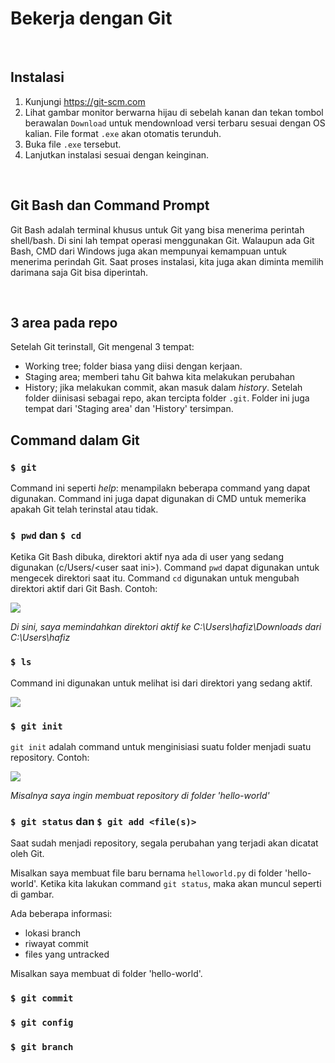 # Bekerja dengan Git

<p>&nbsp;</p>

## Instalasi
1. Kunjungi https://git-scm.com
2. Lihat gambar monitor berwarna hijau di sebelah kanan dan tekan tombol berawalan `Download` untuk mendownload versi terbaru sesuai dengan OS kalian. File format ```.exe``` akan otomatis terunduh.
3. Buka file `.exe` tersebut.
4. Lanjutkan instalasi sesuai dengan keinginan.

<p>&nbsp;</p>

## Git Bash dan Command Prompt
Git Bash adalah terminal khusus untuk Git yang bisa menerima perintah shell/bash. Di sini lah tempat operasi menggunakan Git. Walaupun ada Git Bash, CMD dari Windows juga akan mempunyai kemampuan untuk menerima perindah Git. Saat proses instalasi, kita juga akan diminta memilih darimana saja Git bisa diperintah.

<p>&nbsp;</p>

## 3 area pada repo
Setelah Git terinstall, Git mengenal 3 tempat:
- Working tree; folder biasa yang diisi dengan kerjaan.
- Staging area; memberi tahu Git bahwa kita melakukan perubahan
- History; jika melakukan commit, akan masuk dalam _history_.
Setelah folder diinisasi sebagai repo, akan tercipta folder `.git`. Folder ini juga tempat dari 'Staging area' dan 'History' tersimpan.

## Command dalam Git
### `$ git`
Command ini seperti _help_: menampilakn beberapa command yang dapat digunakan. Command ini juga dapat digunakan di CMD untuk memerika apakah Git telah terinstal atau tidak.

### `$ pwd` dan `$ cd`
Ketika Git Bash dibuka, direktori aktif nya ada di user yang sedang digunakan (c/Users/\<user saat ini\>). Command `pwd` dapat digunakan untuk mengecek direktori saat itu. Command `cd` digunakan untuk mengubah direktori aktif dari Git Bash. Contoh:

![](https://cdn.discordapp.com/attachments/941700810335744010/941700817080164382/unknown.png)

_Di sini, saya memindahkan direktori aktif ke C:\Users\hafiz\Downloads dari C:\Users\hafiz_

### `$ ls`
Command ini digunakan untuk melihat isi dari direktori yang sedang aktif.

![](https://cdn.discordapp.com/attachments/941700810335744010/941702889250889768/unknown.png)

### `$ git init`
`git init` adalah command untuk menginisiasi suatu folder menjadi suatu repository. Contoh:

![](https://cdn.discordapp.com/attachments/941700810335744010/941701851408130078/unknown.png)

_Misalnya saya ingin membuat repository di folder 'hello-world'_

### `$ git status` dan `$ git add <file(s)>`
Saat sudah menjadi repository, segala perubahan yang terjadi akan dicatat oleh Git.

Misalkan saya membuat file baru bernama `helloworld.py` di folder 'hello-world'. Ketika kita lakukan command `git status`, maka akan muncul seperti di gambar.

Ada beberapa informasi:
- lokasi branch
- riwayat commit
- files yang untracked 

Misalkan saya membuat di folder 'hello-world'.
### `$ git commit`
### `$ git config`
### `$ git branch`